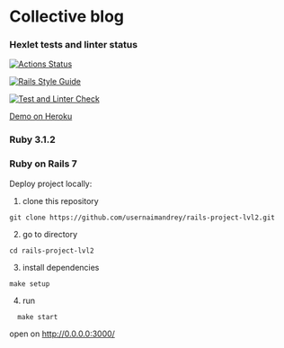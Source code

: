 # Collective blog

### Hexlet tests and linter status

[![Actions Status](https://github.com/usernaimandrey/rails-project-lvl2/workflows/hexlet-check/badge.svg)](https://github.com/usernaimandrey/rails-project-lvl2/actions)

[![Rails Style Guide](https://img.shields.io/badge/code_style-rubocop-brightgreen.svg)](https://github.com/rubocop/rubocop-rails)

[![Test and Linter Check](https://github.com/usernaimandrey/rails-project-lvl2/actions/workflows/ruby.yml/badge.svg)](https://github.com/usernaimandrey/rails-project-lvl2/actions/workflows/ruby.yml)

[Demo on Heroku](https://shlyapnikov-blog.herokuapp.com/)

### Ruby 3.1.2

### Ruby on Rails 7

Deploy project locally:

1. clone this repository
  
  ```shell
  git clone https://github.com/usernaimandrey/rails-project-lvl2.git

  ```

2. go to directory

  ```shell
  cd rails-project-lvl2

  ```
  
3. install dependencies
  
  ```shell
  make setup

  ```

4. run

  ```shell
    make start
  ```

open on <http://0.0.0.0:3000/>

